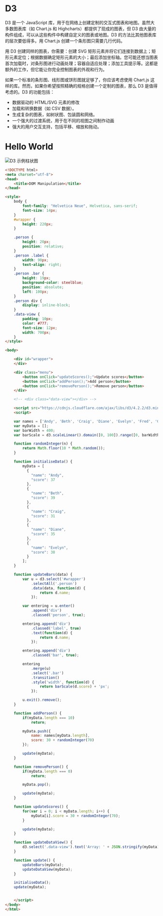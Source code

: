 # D3

D3 是一个 JavaScript 库，用于在网络上创建定制的交互式图表和地图。虽然大多数图表库（如 Chart.js 和 Highcharts）都提供了现成的图表，但 D3 由大量的构件组成，可以从这些构件中构建自定义的图表或地图。D3 的方法比其他图表库的层次要低得多。用 Chart.js 创建一个条形图只需要几行代码。

用 D3 创建同样的图表，你需要：创建 SVG 矩形元素并将它们连接到数据上；矩形元素定位；根据数据确定矩形元素的大小；最后添加坐标轴。您可能还想当图表首次加载时，对条形图进行动画处理；容器自适应处理；添加工具提示等。这都是额外的工作，但它能让你完全控制图表的外观和行为。

如果一个标准的条形图、线形图或饼形图就足够了，你应该考虑使用 Chart.js 这样的库。然而，如果你希望按照精确的规格创建一个定制的图表，那么 D3 是值得考虑的。D3 的功能包括：

- 数据驱动的 HTML/SVG 元素的修改
- 加载和转换数据（如 CSV 数据）。
- 生成复杂的图表，如树状图、包装圆和网络。
- 一个强大的过渡系统，用于在不同的视图之间制作动画
- 强大的用户交互支持，包括平移、缩放和拖动。

# Hello World

![D3 示例柱状图](https://s1.ax1x.com/2020/10/30/BtAZ4I.png)

```html
<!DOCTYPE html>
<meta charset="utf-8">
<head>
	<title>DOM Manipulation</title>
</head>

<style>
	body {
		font-family: "Helvetica Neue", Helvetica, sans-serif;
		font-size: 14px;
	}
	#wrapper {
		height: 220px;
	}

	.person {
		height: 20px;
		position: relative;
	}
	.person .label {
		width: 90px;
		text-align: right;
	}
	.person .bar {
		height: 19px;
		background-color: steelblue;
		position: absolute;
		left: 100px;
	}
	.person div {
		display: inline-block;
	}
	.data-view {
		padding: 10px;
		color: #777;
		font-size: 12px;
		width: 700px;
	}
</style>

<body>

	<div id="wrapper">
	</div>

	<div class="menu">
		<button onClick="updateScores();">Update scores</button>
		<button onClick="addPerson();">Add person</button>
		<button onClick="removePerson();">Remove person</button>
	</div>

	<!-- <div class="data-view"></div> -->

	<script src="https://cdnjs.cloudflare.com/ajax/libs/d3/4.2.2/d3.min.js"></script>
	<script>

	var names = ['Andy', 'Beth', 'Craig', 'Diane', 'Evelyn', 'Fred', 'Georgia', 'Harry', 'Isabel', 'John'];
	var myData = [];
	var barWidth = 400;
	var barScale = d3.scaleLinear().domain([0, 100]).range([0, barWidth]);

	function randomInteger(n) {
		return Math.floor(10 * Math.random());
	}

	function initialiseData() {
		myData = [
		  {
		    "name": "Andy",
		    "score": 37
		  },
		  {
		    "name": "Beth",
		    "score": 39
		  },
		  {
		    "name": "Craig",
		    "score": 31
		  },
		  {
		    "name": "Diane",
		    "score": 35
		  },
		  {
		    "name": "Evelyn",
		    "score": 38
		  }
		];
	}

	function updateBars(data) {
		var u = d3.select('#wrapper')
			.selectAll('.person')
			.data(data, function(d) {
				return d.name;
			});

		var entering = u.enter()
			.append('div')
			.classed('person', true);

		entering.append('div')
			.classed('label', true)
			.text(function(d) {
				return d.name;
			});

		entering.append('div')
			.classed('bar', true);

		entering
			.merge(u)
			.select('.bar')
			.transition()
			.style('width', function(d) {
				return barScale(d.score) + 'px';
			});

		u.exit().remove();
	}

	function addPerson() {
		if(myData.length === 10)
			return;

		myData.push({
			name: names[myData.length],
			score: 30 + randomInteger(70)
		});

		update(myData);
	}

	function removePerson() {
		if(myData.length === 0)
			return;

		myData.pop();

		update(myData);
	}

	function updateScores() {
		for(var i = 0; i < myData.length; i++) {
			myData[i].score = 30 + randomInteger(70);
		}

		update(myData);
	}

	function updateDataView() {
		d3.select('.data-view').text('Array: ' + JSON.stringify(myData));
	}

	function update() {
		updateBars(myData);
		updateDataView(myData);
	}

	initialiseData();
	update(myData);


	</script>
</body>
</html>
```
